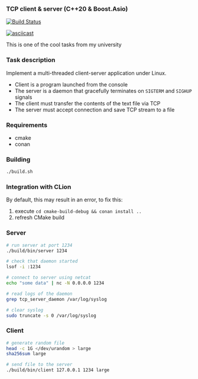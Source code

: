 ### TCP client & server (C++20 & Boost.Asio)

[![Build Status](https://github.com/StackOverflowExcept1on/tcp-daemon-for-linux/actions/workflows/ci.yml/badge.svg)](https://github.com/StackOverflowExcept1on/tcp-daemon-for-linux/actions/workflows/ci.yml)

[![asciicast](https://asciinema.org/a/zxX8zMCGW5bf8zSJtSe1Z4EI5.svg)](https://asciinema.org/a/zxX8zMCGW5bf8zSJtSe1Z4EI5)

This is one of the cool tasks from my university

### Task description

Implement a multi-threaded client-server application under Linux.

- Client is a program launched from the console
- The server is a daemon that gracefully terminates on `SIGTERM` and `SIGHUP` signals
- The client must transfer the contents of the text file via TCP
- The server must accept connection and save TCP stream to a file

### Requirements

- cmake
- conan

### Building

```bash
./build.sh
```

### Integration with CLion

By default, this may result in an error, to fix this:
1. execute `cd cmake-build-debug && conan install ..`
2. refresh CMake build

### Server

```bash
# run server at port 1234
./build/bin/server 1234

# check that daemon started
lsof -i :1234

# connect to server using netcat
echo "some data" | nc -N 0.0.0.0 1234

# read logs of the daemon
grep tcp_server_daemon /var/log/syslog

# clear syslog
sudo truncate -s 0 /var/log/syslog
```

### Client

```bash
# generate random file
head -c 1G </dev/urandom > large
sha256sum large

# send file to the server
./build/bin/client 127.0.0.1 1234 large
```
